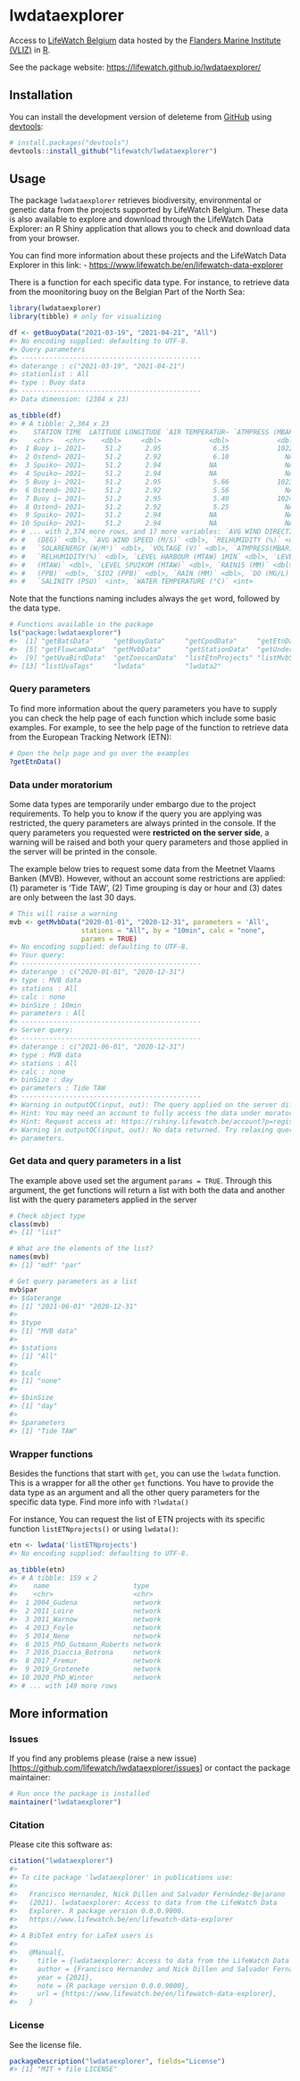 
<!-- README.md is generated from README.Rmd. Please edit that file -->

# lwdataexplorer

<!-- badges: start -->

<!-- badges: end -->

Access to [LifeWatch Belgium](lifewatch.be/) data hosted by the
[Flanders Marine Institute (VLIZ)](https://www.vliz.be/) in
[R](https://www.r-project.org/).

See the package website: https://lifewatch.github.io/lwdataexplorer/

## Installation

You can install the development version of deleteme from
[GitHub](https://github.com/lifewatch/lwdataexplorer) using
[devtools](https://github.com/r-lib/devtools):

``` r
# install.packages("devtools")
devtools::install_github("lifewatch/lwdataexplorer")
```

## Usage

The package `lwdataexplorer` retrieves biodiversity, environmental or
genetic data from the projects supported by LifeWatch Belgium. These
data is also available to explore and download through the LifeWatch
Data Explorer: an R Shiny application that allows you to check and
download data from your browser.

You can find more information about these projects and the LifeWatch
Data Explorer in this link: -
<https://www.lifewatch.be/en/lifewatch-data-explorer>

There is a function for each specific data type. For instance, to
retrieve data from the moonitoring buoy on the Belgian Part of the North
Sea:

``` r
library(lwdataexplorer)
library(tibble) # only for visualizing

df <- getBuoyData("2021-03-19", "2021-04-21", "All")
#> No encoding supplied: defaulting to UTF-8.
#> Query parameters
#> ---------------------------------------------
#> daterange : c("2021-03-19", "2021-04-21")
#> stationlist : All
#> type : Buoy data
#> ---------------------------------------------
#> Data dimension: (2384 x 23)

as_tibble(df)
#> # A tibble: 2,384 x 23
#>    STATION TIME  LATITUDE LONGITUDE `AIR TEMPERATUR~ `ATMPRESS (MBAR~
#>    <chr>   <chr>    <dbl>     <dbl>            <dbl>            <dbl>
#>  1 Buoy i~ 2021~     51.2      2.95             6.35            1022.
#>  2 Ostend~ 2021~     51.2      2.92             6.10              NA 
#>  3 Spuiko~ 2021~     51.2      2.94            NA                 NA 
#>  4 Spuiko~ 2021~     51.2      2.94            NA                 NA 
#>  5 Buoy i~ 2021~     51.2      2.95             5.66            1023.
#>  6 Ostend~ 2021~     51.2      2.92             5.56              NA 
#>  7 Buoy i~ 2021~     51.2      2.95             5.40            1024.
#>  8 Ostend~ 2021~     51.2      2.92             5.25              NA 
#>  9 Spuiko~ 2021~     51.2      2.94            NA                 NA 
#> 10 Spuiko~ 2021~     51.2      2.94            NA                 NA 
#> # ... with 2,374 more rows, and 17 more variables: `AVG WIND DIRECTION
#> #   (DEG)` <dbl>, `AVG WIND SPEED (M/S)` <dbl>, `RELHUMIDITY (%)` <dbl>,
#> #   `SOLARENERGY (W/M²)` <dbl>, `VOLTAGE (V)` <dbl>, `ATMPRESS(MBAR)` <dbl>,
#> #   `RELHUMIDITY(%)` <dbl>, `LEVEL HARBOUR (MTAW) 1MIN` <dbl>, `LEVEL HARBOUR
#> #   (MTAW)` <dbl>, `LEVEL SPUIKOM (MTAW)` <dbl>, `RAIN15 (MM)` <dbl>, `NO3
#> #   (PPB)` <dbl>, `SIO2 (PPB)` <dbl>, `RAIN (MM)` <dbl>, `DO (MG/L)` <int>,
#> #   `SALINITY (PSU)` <int>, `WATER TEMPERATURE (°C)` <int>
```

Note that the functions naming includes always the `get` word, followed
by the data type.

``` r
# Functions available in the package
ls("package:lwdataexplorer")
#>  [1] "getBatsData"     "getBuoyData"     "getCpodData"     "getEtnData"     
#>  [5] "getFlowcamData"  "getMvbData"      "getStationData"  "getUnderwayData"
#>  [9] "getUvaBirdData"  "getZooscanData"  "listEtnProjects" "listMvbStations"
#> [13] "listUvaTags"     "lwdata"          "lwdata2"
```

### Query parameters

To find more information about the query parameters you have to supply
you can check the help page of each function which include some basic
examples. For example, to see the help page of the function to retrieve
data from the European Tracking Network (ETN):

``` r
# Open the help page and go over the examples
?getEtnData()
```

### Data under moratorium

Some data types are temporarily under embargo due to the project
requirements. To help you to know if the query you are applying was
restricted, the query parameters are always printed in the console. If
the query parameters you requested were **restricted on the server
side**, a warning will be raised and both your query parameters and
those applied in the server will be printed in the console.

The example below tries to request some data from the Meetnet Vlaams
Banken (MVB). However, without an account some restrictions are applied:
(1) parameter is ‘Tide TAW’, (2) Time grouping is day or hour and (3)
dates are only between the last 30 days.

``` r
# This will raise a warning
mvb <- getMvbData("2020-01-01", "2020-12-31", parameters = 'All', 
                  stations = "All", by = "10min", calc = "none", 
                  params = TRUE)
#> No encoding supplied: defaulting to UTF-8.
#> Your query:
#> ---------------------------------------------
#> daterange : c("2020-01-01", "2020-12-31")
#> type : MVB data
#> stations : All
#> calc : none
#> binSize : 10min
#> parameters : All
#> ---------------------------------------------
#> Server query:
#> ---------------------------------------------
#> daterange : c("2021-06-01", "2020-12-31")
#> type : MVB data
#> stations : All
#> calc : none
#> binSize : day
#> parameters : Tide TAW
#> ---------------------------------------------
#> Warning in outputQC(input, out): The query applied on the server differ from the parameters you used. 
#> Hint: You may need an account to fully access the data under moratorium. 
#> Hint: Request access at: https://rshiny.lifewatch.be/account?p=register
#> Warning in outputQC(input, out): No data returned. Try relaxing query
#> parameters.
```

### Get data and query parameters in a list

The example above used set the argument `params = TRUE`. Through this
argument, the get functions will return a list with both the data and
another list with the query parameters applied in the server

``` r
# Check object type
class(mvb)
#> [1] "list"

# What are the elements of the list?
names(mvb)
#> [1] "mdf" "par"

# Get query parameters as a list
mvb$par
#> $daterange
#> [1] "2021-06-01" "2020-12-31"
#> 
#> $type
#> [1] "MVB data"
#> 
#> $stations
#> [1] "All"
#> 
#> $calc
#> [1] "none"
#> 
#> $binSize
#> [1] "day"
#> 
#> $parameters
#> [1] "Tide TAW"
```

### Wrapper functions

Besides the functions that start with `get`, you can use the `lwdata`
function. This is a wrapper for all the other `get` functions. You have
to provide the data type as an argument and all the other query
parameters for the specific data type. Find more info with `?lwdata()`

For instance, You can request the list of ETN projects with its specific
function `listETNprojects()` or using `lwdata()`:

``` r
etn <- lwdata('listETNprojects')
#> No encoding supplied: defaulting to UTF-8.

as_tibble(etn)
#> # A tibble: 159 x 2
#>    name                     type   
#>    <chr>                    <chr>  
#>  1 2004_Gudena              network
#>  2 2011_Loire               network
#>  3 2011_Warnow              network
#>  4 2013_Foyle               network
#>  5 2014_Nene                network
#>  6 2015_PhD_Gutmann_Roberts network
#>  7 2016_Diaccia_Botrona     network
#>  8 2017_Fremur              network
#>  9 2019_Grotenete           network
#> 10 2020_PhD_Winter          network
#> # ... with 149 more rows
```

## More information

### Issues

If you find any problems please (raise a new
issue)\[<https://github.com/lifewatch/lwdataexplorer/issues>\] or
contact the package maintainer:

``` r
# Run once the package is installed
maintainer("lwdataexplorer")
```

### Citation

Please cite this software as:

``` r
citation("lwdataexplorer")
#> 
#> To cite package 'lwdataexplorer' in publications use:
#> 
#>   Francisco Hernandez, Nick Dillen and Salvador Fernández-Bejarano
#>   (2021). lwdataexplorer: Access to data from the LifeWatch Data
#>   Explorer. R package version 0.0.0.9000.
#>   https://www.lifewatch.be/en/lifewatch-data-explorer
#> 
#> A BibTeX entry for LaTeX users is
#> 
#>   @Manual{,
#>     title = {lwdataexplorer: Access to data from the LifeWatch Data Explorer},
#>     author = {Francisco Hernandez and Nick Dillen and Salvador Fernández-Bejarano},
#>     year = {2021},
#>     note = {R package version 0.0.0.9000},
#>     url = {https://www.lifewatch.be/en/lifewatch-data-explorer},
#>   }
```

### License

See the license file.

``` r
packageDescription("lwdataexplorer", fields="License")
#> [1] "MIT + file LICENSE"
```
